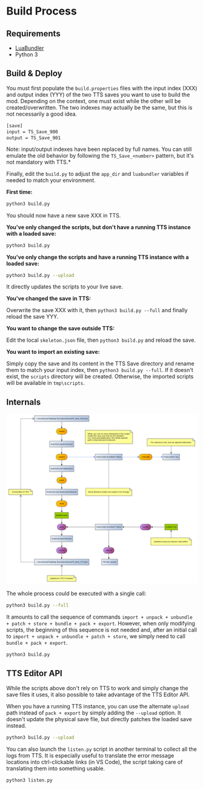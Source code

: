 # Build Process

## Requirements

- [LuaBundler](https://github.com/Benjamin-Dobell/luabundler)
- Python 3

## Build & Deploy

You must first populate the `build.properties` files with the input index (XXX) and output index (YYY) of the two TTS saves you want to use to build the mod.
Depending on the context, one must exist while the other will be created/overwritten.
The two indexes may actually be the same, but this is not necessarily a good idea.

```
[save]
input = TS_Save_900
output = TS_Save_901
```

Note: input/output indexes have been replaced by full names.
You can still emulate the old behavior by following the `TS_Save_<number>` pattern, but it's not mandatory with TTS.*

Finally, edit the `build.py` to adjust the `app_dir` and `luabundler` variables if needed to match your environment.

**First time:**

```bash
python3 build.py
```

You should now have a new save XXX in TTS.

**You've only changed the scripts, but don't have a running TTS instance with a loaded save:**

```bash
python3 build.py
```

**You've only change the scripts and have a running TTS instance with a loaded save:**

```bash
python3 build.py --upload
```

It directly updates the scripts to your live save.

**You've changed the save in TTS:**

Overwrite the save XXX with it, then `python3 build.py --full` and finally reload the save YYY.

**You want to change the save outside TTS:**

Edit the local `skeleton.json` file, then `python3 build.py` and reload the save.

**You want to import an existing save:**

Simply copy the save and its content in the TTS Save directory and rename them to match your input index, then ```python3 build.py --full```.
If it doesn't exist, the `scripts` directory will be created.
Otherwise, the imported scripts will be available in `tmp\scripts`.

## Internals

![Capture](workflow.png)

The whole process could be executed with a single call:

```bash
python3 build.py --full
```

It amounts to call the sequence of commands `import + unpack + unbundle + patch + store + bundle + pack + export`.
However, when only modifying scripts, the beginning of this sequence is not needed and,
after an initial call to `import + unpack + unbundle + patch + store`, we simply need to call `bundle + pack + export`.

```bash
python3 build.py
```

## TTS Editor API

While the scripts above don't rely on TTS to work and simply change the save files it uses,
it also possible to take advantage of the TTS Editor API.

When you have a running TTS instance, you can use the alternate `upload` path instead of `pack + export` by simply adding the `--upload` option.
It doesn't update the physical save file, but directly patches the loaded save instead.

```bash
python3 build.py --upload
```

You can also launch the `listen.py` script in another terminal to collect all the logs from TTS.
It is especially useful to translate the error message locations into ctrl-clickable links (in VS Code),
the script taking care of translating them into something usable.

```bash
python3 listen.py
```
